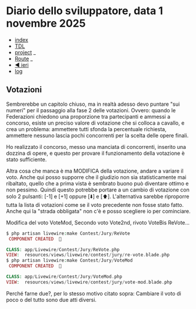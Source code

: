 # Diario dello sviluppatore, data 1 novembre 2025

* [index](../index.md)
* [TDL](../TDL.md)
* [project](https://github.com/users/mrai64/projects/1)
_
* [Route](/routes/web.php)
_
* [◀️ ieri](../2025-10/2025-10-31_IT.md)
* [log](/storage/logs/laravel.log)

## Votazioni

Sembrerebbe un capitolo chiuso, ma in realtà adesso devo
puntare "sui numeri" per il passaggio alla fase 2 delle votazioni.
Ovvero: quando le Federazioni chiedono una proporzione
tra partecipanti e ammessi a concorso, esiste un
preciso valore di votazione che si colloca
a cavallo, e crea un problema: ammettere tutti
sfonda la percentuale richiesta, ammettere nessuno lascia pochi
concorrenti per la scelta delle opere finali.

Ho realizzato il concorso, messo una manciata di concorrenti,
inserito una dozzina di opere, e questo per provare il funzionamento
della votazione è stato sufficiente.

Altra cosa che manca è ma MODIFICA della votazione,
andare a variare il voto. Anche qui posso supporre che il
giudizio non sia statisticamente mai ribaltato, quello che a
prima vista è sembrato buono può diventare ottimo e non pessimo.
Quindi questo potrebbe portare a un cambio di votazione
con solo 2 pulsanti: [-1] e [+1] oppure [⬇️] e [⬆️].
L'alternativa sarebbe riproporre tutta la lista di votazioni
come se il voto precedente non fosse stato fatto.
Anche qui la "strada obbligata" non c'è e posso scegliere io
per cominciare.

Modifica del voto VoteMod, Secondo voto Vote2nd, rivoto VoteBis ReVote...

```php
$ php artisan livewire:make Contest/Jury/ReVote
 COMPONENT CREATED  🤙

CLASS: app/Livewire/Contest/Jury/ReVote.php
VIEW:  resources/views/livewire/contest/jury/re-vote.blade.php
$ php artisan livewire:make Contest/Jury/VoteMod
 COMPONENT CREATED  🤙

CLASS: app/Livewire/Contest/Jury/VoteMod.php
VIEW:  resources/views/livewire/contest/jury/vote-mod.blade.php
```

Perché farne due?, per lo stesso motivo citato sopra:
Cambiare il voto di poco o del tutto sono due
atti diversi.
